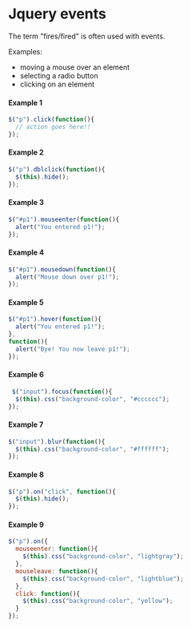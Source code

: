 # Jquery events

The term "fires/fired" is often used with events.

Examples:

* moving a mouse over an element
* selecting a radio button
* clicking on an element


#### Example 1
```javascript
$("p").click(function(){
  // action goes here!!
}); 
```

#### Example 2
```javascript
$("p").dblclick(function(){
  $(this).hide();
});
```

#### Example 3
```javascript
$("#p1").mouseenter(function(){
  alert("You entered p1!");
});
```

#### Example 4
```javascript
$("#p1").mousedown(function(){
  alert("Mouse down over p1!");
});
```

#### Example 5
```javascript
$("#p1").hover(function(){
  alert("You entered p1!");
},
function(){
  alert("Bye! You now leave p1!");
});
```

#### Example 6
```javascript
 $("input").focus(function(){
  $(this).css("background-color", "#cccccc");
});
```

#### Example 7
```javascript
$("input").blur(function(){
  $(this).css("background-color", "#ffffff");
});
```

#### Example 8
```javascript
$("p").on("click", function(){
  $(this).hide();
}); 
```

#### Example 9
```javascript
$("p").on({
  mouseenter: function(){
    $(this).css("background-color", "lightgray");
  },
  mouseleave: function(){
    $(this).css("background-color", "lightblue");
  },
  click: function(){
    $(this).css("background-color", "yellow");
  }
});
```